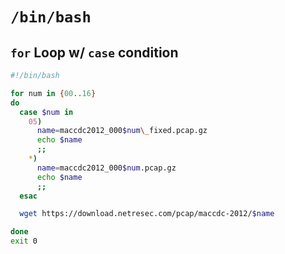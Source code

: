 # `/bin/bash`


## `for` Loop w/ `case` condition
```bash
#!/bin/bash

for num in {00..16}
do
  case $num in
    05)
      name=maccdc2012_000$num\_fixed.pcap.gz
      echo $name
      ;;
    *)
      name=maccdc2012_000$num.pcap.gz
      echo $name
      ;;
  esac

  wget https://download.netresec.com/pcap/maccdc-2012/$name

done
exit 0

```

